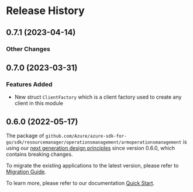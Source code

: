 # Release History

## 0.7.1 (2023-04-14)
### Other Changes


## 0.7.0 (2023-03-31)
### Features Added

- New struct `ClientFactory` which is a client factory used to create any client in this module


## 0.6.0 (2022-05-17)

The package of `github.com/Azure/azure-sdk-for-go/sdk/resourcemanager/operationsmanagement/armoperationsmanagement` is using our [next generation design principles](https://azure.github.io/azure-sdk/general_introduction.html) since version 0.6.0, which contains breaking changes.

To migrate the existing applications to the latest version, please refer to [Migration Guide](https://aka.ms/azsdk/go/mgmt/migration).

To learn more, please refer to our documentation [Quick Start](https://aka.ms/azsdk/go/mgmt).